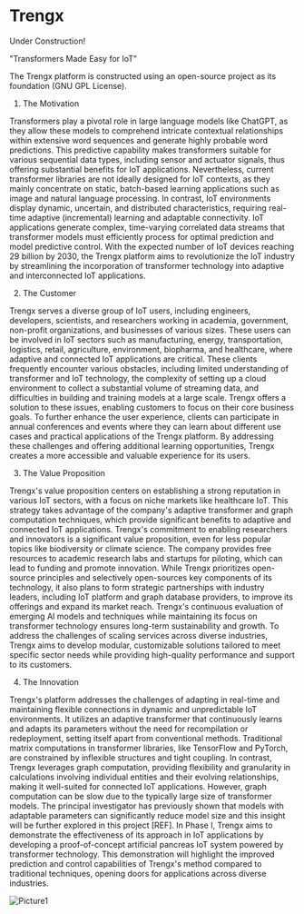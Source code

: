 # Trengx
Under Construction!

"Transformers Made Easy for IoT"

The Trengx platform is constructed using an open-source project as its foundation (GNU GPL License).


1. The Motivation

Transformers play a pivotal role in large language models like ChatGPT, as they allow these models to comprehend intricate contextual relationships within extensive word sequences and generate highly probable word predictions. This predictive capability makes transformers suitable for various sequential data types, including sensor and actuator signals, thus offering substantial benefits for IoT applications. Nevertheless, current transformer libraries are not ideally designed for IoT contexts, as they mainly concentrate on static, batch-based learning applications such as image and natural language processing. In contrast, IoT environments display dynamic, uncertain, and distributed characteristics, requiring real-time adaptive (incremental) learning and adaptable connectivity. IoT applications generate complex, time-varying correlated data streams that transformer models must efficiently process for optimal prediction and model predictive control. With the expected number of IoT devices reaching 29 billion by 2030, the Trengx platform aims to revolutionize the IoT industry by streamlining the incorporation of transformer technology into adaptive and interconnected IoT applications.


2. The Customer

Trengx serves a diverse group of IoT users, including engineers, developers, scientists, and researchers working in academia, government, non-profit organizations, and businesses of various sizes. These users can be involved in IoT sectors such as manufacturing, energy, transportation, logistics, retail, agriculture, environment, biopharma, and healthcare, where adaptive and connected IoT applications are critical. These clients frequently encounter various obstacles, including limited understanding of transformer and IoT technology, the complexity of setting up a cloud environment to collect a substantial volume of streaming data, and difficulties in building and training models at a large scale. Trengx offers a solution to these issues, enabling customers to focus on their core business goals. To further enhance the user experience, clients can participate in annual conferences and events where they can learn about different use cases and practical applications of the Trengx platform. By addressing these challenges and offering additional learning opportunities, Trengx creates a more accessible and valuable experience for its users.


3. The Value Proposition

Trengx's value proposition centers on establishing a strong reputation in various IoT sectors, with a focus on niche markets like healthcare IoT. This strategy takes advantage of the company's adaptive transformer and graph computation techniques, which provide significant benefits to adaptive and connected IoT applications. Trengx's commitment to enabling researchers and innovators is a significant value proposition, even for less popular topics like biodiversity or climate science. The company provides free resources to academic research labs and startups for piloting, which can lead to funding and promote innovation. While Trengx prioritizes open-source principles and selectively open-sources key components of its technology, it also plans to form strategic partnerships with industry leaders, including IoT platform and graph database providers, to improve its offerings and expand its market reach. Trengx's continuous evaluation of emerging AI models and techniques while maintaining its focus on transformer technology ensures long-term sustainability and growth. To address the challenges of scaling services across diverse industries, Trengx aims to develop modular, customizable solutions tailored to meet specific sector needs while providing high-quality performance and support to its customers.


4. The Innovation

Trengx's platform addresses the challenges of adapting in real-time and maintaining flexible connections in dynamic and unpredictable IoT environments. It utilizes an adaptive transformer that continuously learns and adapts its parameters without the need for recompilation or redeployment, setting itself apart from conventional methods. Traditional matrix computations in transformer libraries, like TensorFlow and PyTorch, are constrained by inflexible structures and tight coupling. In contrast, Trengx leverages graph computation, providing flexibility and granularity in calculations involving individual entities and their evolving relationships, making it well-suited for connected IoT applications. However, graph computation can be slow due to the typically large size of transformer models. The principal investigator has previously shown that models with adaptable parameters can significantly reduce model size and this insight will be further explored in this project [REF]. In Phase I, Trengx aims to demonstrate the effectiveness of its approach in IoT applications by developing a proof-of-concept artificial pancreas IoT system powered by transformer technology. This demonstration will highlight the improved prediction and control capabilities of Trengx's method compared to traditional techniques, opening doors for applications across diverse industries.

![Picture1](https://user-images.githubusercontent.com/128947466/233489290-fba699d2-3d62-4034-8b2b-7b5804a08214.png)


